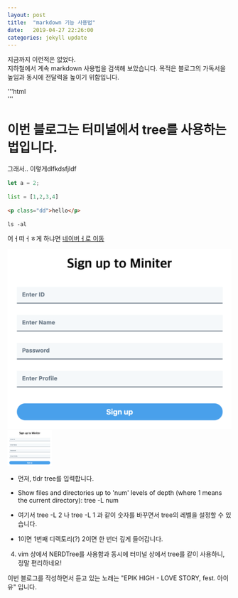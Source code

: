 ```yaml
---
layout: post
title:  "markdown 기능 사용법"
date:   2019-04-27 22:26:00
categories: jekyll update
---
```


지금까지 이런적은 없었다.<br>
지하철에서 계속 markdown 사용법을 검색해 보았습니다. 목적은 블로그의 가독서을 높임과 동시에 전달력을 높이기 위함입니다.

'''html
<br>
'''


# 이번 블로그는 터미널에서 tree를 사용하는 법입니다.
그래서.. 이렇게dlfkdsfjldf<br>
```js
let a = 2;
```

```python
list = [1,2,3,4]
```
```html
<p class="dd">hello</p>
```
```
ls -al
```

어ㅓ떠ㅓㅎ게 하냐면 [네이버ㅓ로 이동](https://www.naver.com)

![](/img/aaa.png)
<img src="/img/aaa.png" width="100">
* 먼저, tldr tree를 입력합니다.

* Show files and directories up to 'num' levels of depth (where 1 means the current directory):
    tree -L num

* 여기서 tree -L 2 나 tree -L 1 과 같이 숫자를 바꾸면서 tree의 레벨을 설정할 수 있습니다.

* 1이면 1번째 디렉토리(?) 2이면 한 번더 깊게 들어갑니다.

4) vim 상에서 NERDTree를 사용함과 동시에 터미널 상에서 tree를 같이 사용하니, 정말 편리하네요!

이번 블로그를 작성하면서 듣고 있는 노래는 "EPIK HIGH - LOVE STORY, fest. 아이유" 입니다.
